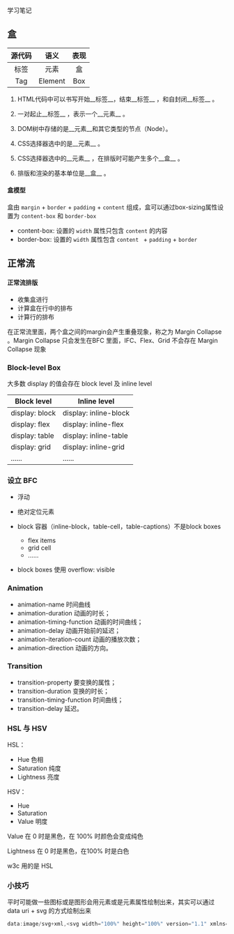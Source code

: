 学习笔记



## 盒

| 源代码 |  语义   | 表现 |
| :----: | :-----: | :--: |
|  标签  |  元素   |  盒  |
|  Tag   | Element | Box  |

1. HTML代码中可以书写开始__标签__，结束__标签__ ，和自封闭__标签__ 。

2. 一对起止__标签__ ，表示一个__元素__ 。

3. DOM树中存储的是__元素__和其它类型的节点（Node）。

4. CSS选择器选中的是__元素__ 。

5. CSS选择器选中的__元素__ ，在排版时可能产生多个__盒__ 。

6. 排版和渲染的基本单位是__盒__ 。

   

#### 盒模型

盒由 `margin` + `border` + `padding` + `content` 组成，盒可以通过box-sizing属性设置为 `content-box` 和 `border-box`

- content-box: 设置的 `width` 属性只包含 `content` 的内容
- border-box: 设置的 `width` 属性包含 `content ` + `padding`  + `border` 



## 正常流

#### 正常流排版

- 收集盒进行
- 计算盒在行中的排布
- 计算行的排布





在正常流里面，两个盒之间的margin会产生重叠现象，称之为 Margin Collapse 。Margin Collapse 只会发生在BFC 里面，IFC、Flex、Grid 不会存在 Margin Collapse 现象



### Block-level Box

大多数 display 的值会存在 block level 及 inline level

| Block level    | Inline level          |
| -------------- | --------------------- |
| display: block | display: inline-block |
| display: flex  | display: inline-flex  |
| display: table | display: inline-table |
| display: grid  | display: inline-grid  |
| ......         | ......                |



### 设立 BFC

- 浮动
- 绝对定位元素
- block 容器（inline-block，table-cell，table-captions）不是block boxes
  - flex items
  - grid cell
  - ......

- block boxes 使用 overflow: visible





### Animation



- animation-name 时间曲线
- animation-duration 动画的时长；
- animation-timing-function 动画的时间曲线；
- animation-delay 动画开始前的延迟；
- animation-iteration-count 动画的播放次数；
- animation-direction 动画的方向。



###  Transition 

-  transition-property 要变换的属性；
- transition-duration 变换的时长；
- transition-timing-function 时间曲线；
- transition-delay 延迟。 



### HSL 与 HSV

HSL：

- Hue 				 色相
- Saturation	   纯度
- Lightness 	    亮度

HSV：

- Hue
- Saturation
- Value                明度

Value 在 0 时是黑色，在 100% 时颜色会变成纯色

Lightness 在 0  时是黑色，在100% 时是白色

w3c 用的是 HSL 



### 小技巧

平时可能做一些图标或是图形会用元素或是元素属性绘制出来，其实可以通过 data uri + svg 的方式绘制出来

```js
data:image/svg+xml,<svg width="100%" height="100%" version="1.1" xmlns="http://www.w3.org/2000/svg"><ellipse cx="300" cy="150" rx="200" ry="80" style="fill:rgb(200, 100, 50); stroke:rgb(0 , 0, 100); stroke-width:2"/></svg>
```

